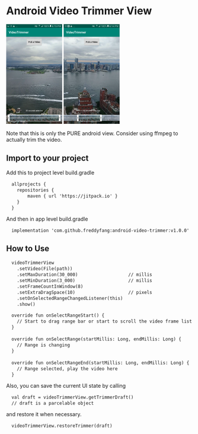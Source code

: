 # Android Video Trimmer View

<img src="/screenshots/screenshot_1.png" width="30%"> <img src="/screenshots/screenshot_2.png" width="30%">

Note that this is only the PURE android view. Consider using ffmpeg to actually trim the video.

## Import to your project
Add this to project level build.gradle
```
  allprojects {
    repositories {
        maven { url 'https://jitpack.io' }
    }
  }
```

And then in app level build.gradle
```
  implementation 'com.github.freddyfang:android-video-trimmer:v1.0.0'
```

## How to Use
```
  videoTrimmerView
    .setVideo(File(path))
    .setMaxDuration(30_000)                   // millis
    .setMinDuration(3_000)                    // millis
    .setFrameCountInWindow(8)
    .setExtraDragSpace(10)                    // pixels
    .setOnSelectedRangeChangedListener(this)
    .show()
```

```
  override fun onSelectRangeStart() {
    // Start to drag range bar or start to scroll the video frame list
  }

  override fun onSelectRange(startMillis: Long, endMillis: Long) {
    // Range is changing
  }

  override fun onSelectRangeEnd(startMillis: Long, endMillis: Long) {
    // Range selected, play the video here
  }
```

Also, you can save the current UI state by calling 
```
  val draft = videoTrimmerView.getTrimmerDraft()
  // draft is a parcelable object
```
and restore it when necessary.
```
  videoTrimmerView.restoreTrimmer(draft)
```
